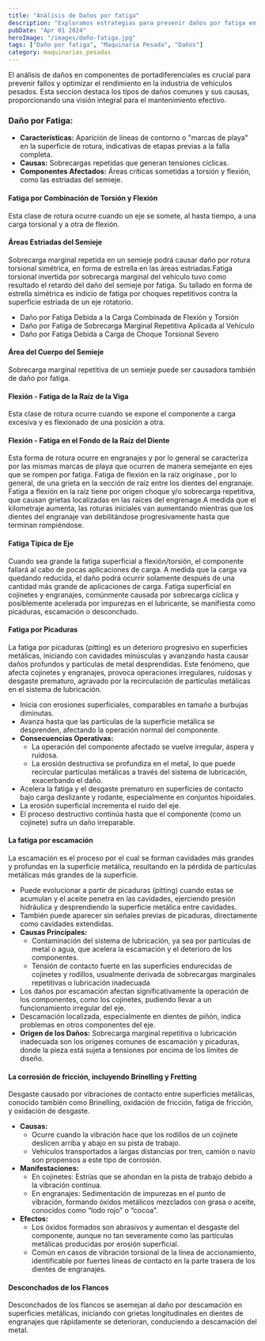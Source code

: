 ```yaml
---
title: "Análisis de Daños por fatiga"
description: "Exploramos estrategias para prevenir daños por fatiga en portadiferenciales, enfatizando en la selección de lubricantes adecuados"
pubDate: "Apr 01 2024"
heroImage: "/images/daño-fatiga.jpg"
tags: ["Daño por fatiga", "Maquinaria Pesada", "Daños"]
category: maquinarias_pesadas
---
```


El análisis de daños en componentes de portadiferenciales es crucial para prevenir fallos y optimizar el rendimiento en la industria de vehículos pesados. Esta seccion destaca los tipos de daños comunes y sus causas, proporcionando una visión integral para el mantenimiento efectivo.

### Daño por Fatiga:

- **Características:** Aparición de líneas de contorno o "marcas de playa" en la superficie de rotura, indicativas de etapas previas a la falla completa.
- **Causas:** Sobrecargas repetidas que generan tensiones cíclicas.
- **Componentes Afectados:** Áreas críticas sometidas a torsión y flexión, como las estriadas del semieje.

#### Fatiga por Combinación de Torsión y Flexión

Esta clase de rotura ocurre cuando un eje se somete, al hasta tiempo, a una carga torsional y a otra de flexión.

#### Áreas Estriadas del Semieje

Sobrecarga marginal repetida en un semieje podrá causar daño por rotura torsional simétrica, en forma de estrella en las áreas estriadas.Fatiga torsional invertida por sobrecarga marginal del vehículo tuvo como resultado el retardo del daño del semieje por fatiga. Su tallado en forma de estrella simétrica es indicio de fatiga por choques repetitivos contra la superficie estriada de un eje rotatorio.

- Daño por Fatiga Debida a la Carga Combinada de Flexión y Torsión
- Daño por Fatiga de Sobrecarga Marginal Repetitiva Aplicada al Vehículo
- Daño por Fatiga Debida a Carga de Choque Torsional Severo

#### Área del Cuerpo del Semieje

Sobrecarga marginal repetitiva de un semieje puede ser causadora también de daño por fatiga.

#### Flexión - Fatiga de la Raíz de la Viga

Esta clase de rotura ocurre cuando se expone el componente a carga excesiva y es flexionado de una posición a otra.

#### Flexión - Fatiga en el Fondo de la Raíz del Diente

Esta forma de rotura ocurre en engranajes y por lo general se caracteriza por las mismas marcas de playa que ocurren de manera semejante en ejes que se rompen por fatiga. Fatiga de flexión en la raíz origínase , por lo general, de una grieta en la sección de raíz entre los dientes del engranaje.
Fatiga a flexión en la raíz tiene por origen choque y/o sobrecarga repetitiva, que causan grietas localizadas en las raíces del engrenage.A medida que el kilometraje aumenta, las roturas iniciales van aumentando
mientras que los dientes del engranaje van debilitándose progresivamente hasta que terminan rompiéndose.

#### Fatiga Típica de Eje

Cuando sea grande la fatiga superficial a flexión/torsión, el componente fallará al cabo de pocas aplicaciones de carga. A medida que la carga va
quedando reducida, el daño podrá ocurrir solamente después de una cantidad más grande de aplicaciones de carga.
Fatiga superficial en cojinetes y engranajes, comúnmente causada por sobrecarga cíclica y posiblemente acelerada por impurezas en el lubricante, se manifiesta como picaduras, escamación o desconchado.

#### Fatiga por Picaduras

La fatiga por picaduras (pitting) es un deterioro progresivo en superficies metálicas, iniciando con cavidades minúsculas y avanzando hasta causar daños profundos y partículas de metal desprendidas. Este fenómeno, que afecta cojinetes y engranajes, provoca operaciones irregulares, ruidosas y desgaste prematuro, agravado por la recirculación de partículas metálicas en el sistema de lubricación.

- Inicia con erosiones superficiales, comparables en tamaño a burbujas diminutas.
- Avanza hasta que las partículas de la superficie metálica se desprenden, afectando la operación normal del componente.
- **Consecuencias Operativas:**
  - La operación del componente afectado se vuelve irregular, áspera y ruidosa.
  - La erosión destructiva se profundiza en el metal, lo que puede recircular partículas metálicas a través del sistema de lubricación, exacerbando el daño.
- Acelera la fatiga y el desgaste prematuro en superficies de contacto bajo carga deslizante y rodante, especialmente en conjuntos hipoidales.
- La erosión superficial incrementa el ruido del eje.
- El proceso destructivo continúa hasta que el componente (como un cojinete) sufra un daño irreparable.

#### La fatiga por escamación

La escamación es el proceso por el cual se forman cavidades más grandes y profundas en la superficie metálica, resultando en la pérdida de partículas metálicas más grandes de la superficie.

- Puede evolucionar a partir de picaduras (pitting) cuando estas se acumulan y el aceite penetra en las cavidades, ejerciendo presión hidráulica y desprendiendo la superficie metálica entre cavidades.
- También puede aparecer sin señales previas de picaduras, directamente como cavidades extendidas.
- **Causas Principales:**
  - Contaminación del sistema de lubricación, ya sea por partículas de metal o agua, que acelera la escamación y el deterioro de los componentes.
  - Tensión de contacto fuerte en las superficies endurecidas de cojinetes y rodillos, usualmente derivada de sobrecargas marginales repetitivas o lubricación inadecuada
- Los daños por escamación afectan significativamente la operación de los componentes, como los cojinetes, pudiendo llevar a un funcionamiento irregular del eje.
- Descamación localizada, especialmente en dientes de piñón, indica problemas en otros componentes del eje.
- **Origen de los Daños:**
  Sobrecarga marginal repetitiva o lubricación inadecuada son los orígenes comunes de escamación y picaduras, donde la pieza está sujeta a tensiones por encima de los límites de diseño.

#### La corrosión de fricción, incluyendo Brinelling y Fretting

Desgaste causado por vibraciones de contacto entre superficies metálicas, conocido también como Brinelling, oxidación de fricción, fatiga de fricción, y oxidación de desgaste.

- **Causas:**
  - Ocurre cuando la vibración hace que los rodillos de un cojinete deslicen arriba y abajo en su pista de trabajo.
  - Vehículos transportados a largas distancias por tren, camión o navío son propensos a este tipo de corrosión.
- **Manifestaciones:**
  - En cojinetes: Estrías que se ahondan en la pista de trabajo debido a la vibración continua.
  - En engranajes: Sedimentación de impurezas en el punto de vibración, formando óxidos metálicos mezclados con grasa o aceite, conocidos como “lodo rojo” o “cocoa”.
- **Efectos:**
  - Los óxidos formados son abrasivos y aumentan el desgaste del componente, aunque no tan severamente como las partículas metálicas producidas por erosión superficial.
  - Común en casos de vibración torsional de la línea de accionamiento, identificable por fuertes líneas de contacto en la parte trasera de los dientes de engranajes.

#### Desconchados de los Flancos

Desconchados de los flancos se asemejan al daño por descamación en superficies metálicas, iniciando con grietas longitudinales en dientes de engranajes que rápidamente se deterioran, conduciendo a descamación del metal.
